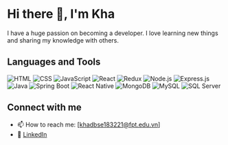 # Hi there 👋, I'm Kha

I have a huge passion on becoming a developer. I love learning new things and sharing my knowledge with others.

## Languages and Tools
![HTML](https://img.shields.io/badge/-HTML-E34F26?style=flat-square&logo=HTML5) 
![CSS](https://img.shields.io/badge/-CSS-1572B6?style=flat-square&logo=CSS3) ![JavaScript](https://img.shields.io/badge/-JavaScript-F7DF1E?style=flat-square&logo=JavaScript) 
![React](https://img.shields.io/badge/-React-61DAFB?style=flat-square&logo=React) ![Redux](https://img.shields.io/badge/-Redux-764ABC?style=flat-square&logo=redux) 
![Node.js](https://img.shields.io/badge/-Node.js-339933?style=flat-square&logo=nodedotjs) 
![Express.js](https://img.shields.io/badge/-Express.js-000000?style=flat-square&logo=express) 
![Java](https://img.shields.io/badge/-Java-007396?style=flat-square&logo=java) ![Spring Boot](https://img.shields.io/badge/-Spring_Boot-6DB33F?style=flat-square&logo=spring-boot) ![React Native](https://img.shields.io/badge/-React_Native-61DAFB?style=flat-square&logo=react) ![MongoDB](https://img.shields.io/badge/-MongoDB-47A248?style=flat-square&logo=mongodb) ![MySQL](https://img.shields.io/badge/-MySQL-4479A1?style=flat-square&logo=MySQL) ![SQL Server](https://img.shields.io/badge/-SQL_Server-CC2927?style=flat-square&logo=microsoft-sql-server)


## Connect with me
- 📫 How to reach me: [khadbse183221@fpt.edu.vn]
- 🔗 [LinkedIn](https://www.linkedin.com/in/đào-bảo-kha-32bb1a282/)
